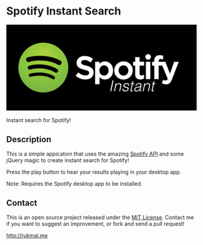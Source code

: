 # Spotify Instant Search

![Spotify Instant logo](images/spotify_logo.png)

Instant search for Spotify!

## Description

This is a simple appication that uses the amazing [Spotify API](https://developer.spotify.com) and some jQuery magic to create instant search for Spotify!

Press the play button to hear your results playing in your desktop app.

Note: Requires the Spotify desktop app to be installed.

## Contact

This is an open source project released under the [MIT License](LICENSE). Contact me if you want to suggest an improvement, or fork and send a pull request!

http://rukmal.me
